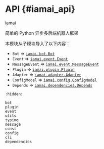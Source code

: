 # API {#iamai_api}

iamai

简单的 Python 异步多后端机器人框架

本模块从子模块导入了以下内容：
- `Bot` => [`iamai.bot.Bot`](bot)
- `Event` => [`iamai.event.Event`](./api/event)
- `MessageEvent` => [`iamai.event.MessageEvent`](./event#MessageEvent)
- `Plugin` => [`iamai.plugin.Plugin`](./plugin#Plugin)
- `Adapter` => [`iamai.adapter.Adapter`](./adapter/#Adapter)
- `ConfigModel` => [`iamai.config.ConfigModel`](./config#ConfigModel)
- `Depends` => [`iamai.dependencies.Depends`](./dependencies#Depends)

```{toctree}
:hidden:    

bot
plugin
event
utils
typing
message
const
config
cli
dependencies
```